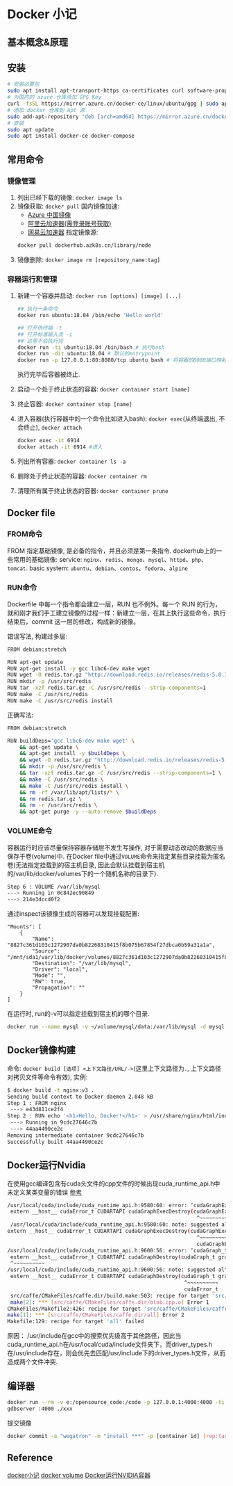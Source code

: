 # Docker 小记
## 基本概念&原理

## 安装
```bash
# 安装必要包
sudo apt install apt-transport-https ca-certificates curl software-properties-common
# 为国内的 azure 仓库添加 GPG Key
curl -fsSL https://mirror.azure.cn/docker-ce/linux/ubuntu/gpg | sudo apt-key add -
# 添加 docker 仓库到 Apt 源
sudo add-apt-repository "deb [arch=amd64] https://mirror.azure.cn/docker-ce/linux/ubuntu focal stable"
# 安装
sudo apt update
sudo apt install docker-ce docker-compose
```

## 常用命令
### 镜像管理
1. 列出已经下载的镜像: `docker image ls`
2. 镜像获取: `docker pull`
    国内镜像加速:
    * [Azure 中国镜像](https://dockerhub.azk8s.cn)
    * [阿里云加速器(需登录账号获取)](https://cr.console.aliyun.com/cn-hangzhou/mirrors)
    * [网易云加速器](https://hub-mirror.c.163.com)
    指定镜像源:
    ```bash
    docker pull dockerhub.azk8s.cn/library/node
    ```
3. 镜像删除: `docker image rm [repository_name:tag]`

### 容器运行和管理
1. 新建一个容器并启动: `docker run [options] [image] [...]`
    ```bash
    ## 执行一条命令
    docker run ubuntu:18.04 /bin/echo 'Hello world'

    ## 打开伪终端 -t
    ## 打开标准输入流 -i
    ## 这里不会执行完
    docker run -ti ubuntu:18.04 /bin/bash # 执行bash
    docker run -dit ubuntu:18.04 # 默认的entrypoint
    docker run -p 127.0.0.1:80:8080/tcp ubuntu bash # 将容器的8080端口映射到宿主机的80端口
    ```
    执行完毕后容器被终止.


2. 启动一个处于终止状态的容器: `docker container start [name]`

3. 终止容器: `docker container stop [name]`

4. 进入容器(执行容器中的一个命令比如进入bash): `docker exec`(从终端退出, 不会终止), `docker attach`
    ```bash
    docker exec -it 6914
    docker attach -it 6914 #进入
    ```

4. 列出所有容器: `docker container ls -a`

4. 删除处于终止状态的容器: `docker container rm`

5. 清理所有属于终止状态的容器: `docker container prune`


## Docker file
### FROM命令
FROM 指定基础镜像, 是必备的指令，并且必须是第一条指令. dockerhub上的一些常用的基础镜像:
service: `nginx`、`redis`、`mongo`、`mysql`、`httpd`、`php`、`tomcat`. 
basic system: `ubuntu`、`debian`、`centos`、`fedora`、`alpine` 

### RUN命令
Dockerfile 中每一个指令都会建立一层，RUN 也不例外。每一个 RUN 的行为，就和刚才我们手工建立镜像的过程一样：新建立一层，在其上执行这些命令，执行结束后，commit 这一层的修改，构成新的镜像。

错误写法, 构建过多层:
```bash
FROM debian:stretch

RUN apt-get update
RUN apt-get install -y gcc libc6-dev make wget
RUN wget -O redis.tar.gz "http://download.redis.io/releases/redis-5.0.3.tar.gz"
RUN mkdir -p /usr/src/redis
RUN tar -xzf redis.tar.gz -C /usr/src/redis --strip-components=1
RUN make -C /usr/src/redis
RUN make -C /usr/src/redis install
```

正确写法:
```bash
FROM debian:stretch

RUN buildDeps='gcc libc6-dev make wget' \
    && apt-get update \
    && apt-get install -y $buildDeps \
    && wget -O redis.tar.gz "http://download.redis.io/releases/redis-5.0.3.tar.gz" \
    && mkdir -p /usr/src/redis \
    && tar -xzf redis.tar.gz -C /usr/src/redis --strip-components=1 \
    && make -C /usr/src/redis \
    && make -C /usr/src/redis install \
    && rm -rf /var/lib/apt/lists/* \
    && rm redis.tar.gz \
    && rm -r /usr/src/redis \
    && apt-get purge -y --auto-remove $buildDeps
```

### VOLUME命令
容器运行时应该尽量保持容器存储层不发生写操作, 对于需要动态改动的数据应当保存于卷(volume)中. 在Docker file中通过`VOLUME`命令来指定某些目录挂载为匿名卷(无法指定挂载到的宿主机目录, 因此会默认挂载到宿主机的/var/lib/docker/volumes下的一个随机名称的目录下). 

```bash
Step 6 : VOLUME /var/lib/mysql
---> Running in 0c842ec90849
---> 214e3dccd0f2
```

通过inspect该镜像生成的容器可以发现挂载配置:
```
"Mounts": [
    {
        "Name": "8827c361d103c1272907da0b82268310415f8b075b67854f27dbca0b59a31a1a",
        "Source": "/mnt/sda1/var/lib/docker/volumes/8827c361d103c1272907da0b82268310415f8b075b67854f27dbca0b59a31a1a/_data",
        "Destination": "/var/lib/mysql",
        "Driver": "local",
        "Mode": "",
        "RW": true,
        "Propagation": ""
    }
]
```

在运行时, run的-v可以指定挂载到宿主机的哪个目录.
```bash
docker run --name mysql -v ~/volume/mysql/data:/var/lib/mysql -d mysql:5.7
```

## Docker镜像构建
命令: `docker build [选项] <上下文路径/URL/->`(这里上下文路径为`.`, 上下文路径对拷贝文件等命令有效), 实例:
```bash
$ docker build -t nginx:v3 .
Sending build context to Docker daemon 2.048 kB
Step 1 : FROM nginx
 ---> e43d811ce2f4
Step 2 : RUN echo '<h1>Hello, Docker!</h1>' > /usr/share/nginx/html/index.html
 ---> Running in 9cdc27646c7b
 ---> 44aa4490ce2c
Removing intermediate container 9cdc27646c7b
Successfully built 44aa4490ce2c
```

## Docker运行Nvidia

在使用gcc编译包含有cuda头文件的cpp文件的时候出现cuda_runtime_api.h中未定义某类变量的错误 [参考](https://blog.csdn.net/mingyuan_liu/article/details/106210424)
```bash
/usr/local/cuda/include/cuda_runtime_api.h:9580:60: error: ‘cudaGraphExec_t’ was not declared in this scope
 extern __host__ cudaError_t CUDARTAPI cudaGraphExecDestroy(cudaGraphExec_t graphExec);
                                                             ^~~~~~~~~~~~~~~
 /usr/local/cuda/include/cuda_runtime_api.h:9580:60: note: suggested alternative: ‘cudaGraphExecUpdate’
extern __host__ cudaError_t CUDARTAPI cudaGraphExecDestroy(cudaGraphExec_t graphExec);
                                                             ^~~~~~~~~~~~~~~
                                                             cudaGraphExecUpdate
/usr/local/cuda/include/cuda_runtime_api.h:9600:56: error: ‘cudaGraph_t’ was not declared in this scope
 extern __host__ cudaError_t CUDARTAPI cudaGraphDestroy(cudaGraph_t graph);
 ^~~~~~~~~~~
/usr/local/cuda/include/cuda_runtime_api.h:9600:56: note: suggested alternative: ‘cudaError_t’
 extern __host__ cudaError_t CUDARTAPI cudaGraphDestroy(cudaGraph_t graph);
                                                         ^~~~~~~~~~~
                                                         cudaError_t
 src/caffe/CMakeFiles/caffe.dir/build.make:503: recipe for target 'src/caffe/CMakeFiles/caffe.dir/blob.cpp.o' failed
 make[2]: *** [src/caffe/CMakeFiles/caffe.dir/blob.cpp.o] Error 1
CMakeFiles/Makefile2:426: recipe for target 'src/caffe/CMakeFiles/caffe.dir/all' failed
make[1]: *** [src/caffe/CMakeFiles/caffe.dir/all] Error 2
Makefile:129: recipe for target 'all' failed
```
原因： /usr/include在gcc中的搜索优先级高于其他路径，因此当cuda_runtime_api.h在/usr/local/cuda/include文件夹下，而driver_types.h在/usr/include存在，则会优先去匹配/usr/include下的driver_types.h文件，从而造成两个文件冲突.

## 编译器

```bash
docker run --rm -v e:/opensource_code:/code -p 127.0.0.1:4000:4000 -ti 1d503e41c3c0 /bin/bash
gdbserver :4000 ./xxx
```

提交镜像
```bash
docker commit -a "wegatron" -m "install ***" -p [container id] [rep:tag]
```

## Reference
[docker小记](https://yeasy.gitbooks.io/docker_practice/content/image/build.html)
[docker volume](https://www.binss.me/blog/learn-docker-with-me-about-volume/)
[Docker运行NVIDIA容器](https://cloud-atlas.readthedocs.io/zh_CN/latest/docker/gpu/nvidia-docker.html)
[](https://www.jb51.net/article/134449.htm)